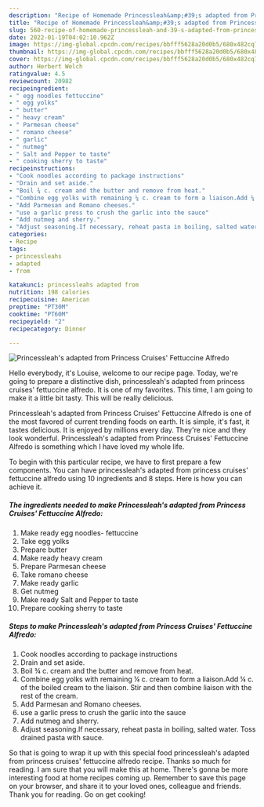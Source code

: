 ```yaml
---
description: "Recipe of Homemade Princessleah&amp;#39;s adapted from Princess Cruises&amp;#39; Fettuccine Alfredo"
title: "Recipe of Homemade Princessleah&amp;#39;s adapted from Princess Cruises&amp;#39; Fettuccine Alfredo"
slug: 560-recipe-of-homemade-princessleah-and-39-s-adapted-from-princess-cruises-and-39-fettuccine-alfredo
date: 2022-01-19T04:02:10.962Z
image: https://img-global.cpcdn.com/recipes/bbfff5628a20d0b5/680x482cq70/princessleahs-adapted-from-princess-cruises-fettuccine-alfredo-recipe-main-photo.jpg
thumbnail: https://img-global.cpcdn.com/recipes/bbfff5628a20d0b5/680x482cq70/princessleahs-adapted-from-princess-cruises-fettuccine-alfredo-recipe-main-photo.jpg
cover: https://img-global.cpcdn.com/recipes/bbfff5628a20d0b5/680x482cq70/princessleahs-adapted-from-princess-cruises-fettuccine-alfredo-recipe-main-photo.jpg
author: Herbert Welch
ratingvalue: 4.5
reviewcount: 20982
recipeingredient:
- " egg noodles fettuccine"
- " egg yolks"
- " butter"
- " heavy cream"
- " Parmesan cheese"
- " romano cheese"
- " garlic"
- " nutmeg"
- " Salt and Pepper to taste"
- " cooking sherry to taste"
recipeinstructions:
- "Cook noodles according to package instructions"
- "Drain and set aside."
- "Boil ¾ c. cream and the butter and remove from heat."
- "Combine egg yolks with remaining ¼ c. cream to form a liaison.Add ¼ c. of the boiled cream to the liaison. Stir and then combine liaison with the rest of the cream."
- "Add Parmesan and Romano cheeses."
- "use a garlic press to crush the garlic into the sauce"
- "Add nutmeg and sherry."
- "Adjust seasoning.If necessary, reheat pasta in boiling, salted water. Toss drained pasta with sauce."
categories:
- Recipe
tags:
- princessleahs
- adapted
- from

katakunci: princessleahs adapted from 
nutrition: 198 calories
recipecuisine: American
preptime: "PT30M"
cooktime: "PT60M"
recipeyield: "2"
recipecategory: Dinner

---
```



![Princessleah&#39;s adapted from Princess Cruises&#39; Fettuccine Alfredo](https://img-global.cpcdn.com/recipes/bbfff5628a20d0b5/680x482cq70/princessleahs-adapted-from-princess-cruises-fettuccine-alfredo-recipe-main-photo.jpg)

Hello everybody, it's Louise, welcome to our recipe page. Today, we're going to prepare a distinctive dish, princessleah&#39;s adapted from princess cruises&#39; fettuccine alfredo. It is one of my favorites. This time, I am going to make it a little bit tasty. This will be really delicious.

Princessleah&#39;s adapted from Princess Cruises&#39; Fettuccine Alfredo is one of the most favored of current trending foods on earth. It is simple, it's fast, it tastes delicious. It is enjoyed by millions every day. They're nice and they look wonderful. Princessleah&#39;s adapted from Princess Cruises&#39; Fettuccine Alfredo is something which I have loved my whole life.




To begin with this particular recipe, we have to first prepare a few components. You can have princessleah&#39;s adapted from princess cruises&#39; fettuccine alfredo using 10 ingredients and 8 steps. Here is how you can achieve it.

<!--inarticleads1-->

##### The ingredients needed to make Princessleah&#39;s adapted from Princess Cruises&#39; Fettuccine Alfredo:

1. Make ready  egg noodles- fettuccine
1. Take  egg yolks
1. Prepare  butter
1. Make ready  heavy cream
1. Prepare  Parmesan cheese
1. Take  romano cheese
1. Make ready  garlic
1. Get  nutmeg
1. Make ready  Salt and Pepper to taste
1. Prepare  cooking sherry to taste




<!--inarticleads2-->

##### Steps to make Princessleah&#39;s adapted from Princess Cruises&#39; Fettuccine Alfredo:

1. Cook noodles according to package instructions
1. Drain and set aside.
1. Boil ¾ c. cream and the butter and remove from heat.
1. Combine egg yolks with remaining ¼ c. cream to form a liaison.Add ¼ c. of the boiled cream to the liaison. Stir and then combine liaison with the rest of the cream.
1. Add Parmesan and Romano cheeses.
1. use a garlic press to crush the garlic into the sauce
1. Add nutmeg and sherry.
1. Adjust seasoning.If necessary, reheat pasta in boiling, salted water. Toss drained pasta with sauce.




So that is going to wrap it up with this special food princessleah&#39;s adapted from princess cruises&#39; fettuccine alfredo recipe. Thanks so much for reading. I am sure that you will make this at home. There's gonna be more interesting food at home recipes coming up. Remember to save this page on your browser, and share it to your loved ones, colleague and friends. Thank you for reading. Go on get cooking!
